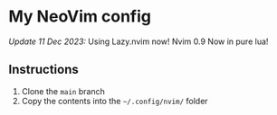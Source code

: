 # My NeoVim config
*Update 11 Dec 2023:* Using Lazy.nvim now! Nvim 0.9
Now in pure lua!

## Instructions
1. Clone the `main` branch
2. Copy the contents into the `~/.config/nvim/` folder
